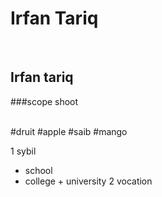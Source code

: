 # Irfan Tariq

</br>

## Irfan tariq

###scope shoot

</br>
#druit
#apple
#saib
#mango

1 sybil
  + school
   + college
    + university
2 vocation
